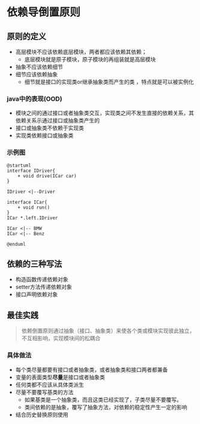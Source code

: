 # 依赖导倒置原则

## 原则的定义

- 高层模块不应该依赖底层模块，两者都应该依赖其依赖；
  - 底层模块就是原子模块，原子模块的再组装就是高层模块
- 抽象不应该依赖细节
- 细节应该依赖抽象
  - 细节就是接口的实现类or继承抽象类而产生的类 ，特点就是可以被实例化

### java中的表现(OOD)

-  模块之间的通过接口或者抽象类交互，实现类之间不发生直接的依赖关系，其依赖关系示通过接口或抽象类产生的
- 接口或抽象类不依赖于实现类
- 实现类依赖接口或抽象类

###  示例图

```plantuml
@startuml
interface IDriver{
    + void drive(ICar car)
}

IDriver <|--Driver

interface ICar{
    + void run()
}
ICar *.left.IDriver

ICar <|-- BMW
ICar <|-- Benz

@enduml
```

## 依赖的三种写法
- 构造函数传递依赖对象
- setter方法传递依赖对象
- 接口声明依赖对象

## 最佳实践
> 依赖倒置原则通过抽象（接口、抽象类）来使各个类或模块实现彼此独立，不互相影响，实现模块间的松耦合
### 具体做法
- 每个类尽量都要有接口或者抽象类，或者抽象类和接口两者都兼备
- 变量的表面类型**尽量**是接口或者抽象类
- 任何类都不应该从具体类派生
- 尽量不要覆写基类的方法
    - 如果基类是一个抽象类，而且这类已经实现了，子类尽量不要覆写。
    - 类间依赖的是抽象，覆写了抽象方法，对依赖的稳定性产生一定的影响
- 结合历史替换原则使用
